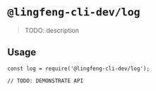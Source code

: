 # `@lingfeng-cli-dev/log`

> TODO: description

## Usage

```
const log = require('@lingfeng-cli-dev/log');

// TODO: DEMONSTRATE API
```
